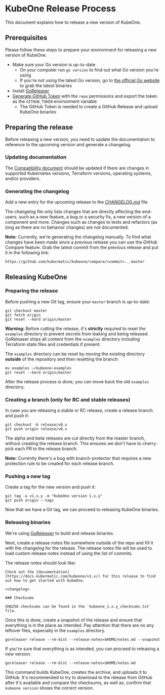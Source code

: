 # KubeOne Release Process

This document explains how to release a new version of KubeOne.

## Prerequisites

Please follow these steps to prepare your environment for releasing
a new version of KubeOne.

* Make sure your Go version is up-to-date
  * On your computer run `go version` to find out what
  Go version you're using
  * If you're not using the latest Go version, go to
  [the official Go website][go] to grab the latest binaries
* Install [GoReleaser][goreleaser]
* [Generate GitHub Token][github-token] with the `repo` permissions
and export the token as the `GITHUB_TOKEN` environment variable
  * The GitHub Token is needed to create a GitHub Release and
  upload KubeOne binaries

## Preparing the release

Before releasing a new version, you need to update the documentation
to reference to the upcoming version and generate a changelog.

### Updating documentation

The [Compatibility document][docs-compatibility] should be updated if there
are changes in supported Kubernetes versions, Terraform versions, operating
systems, and/or providers.

### Generating the changelog

Add a new entry for the upcoming release to the [CHANGELOG.md][changelog] file.

The changelog file only lists changes that are directly affecting
the end-users, such as a new feature, a bug or a security fix, a new
version of a component and more. Changes such as changes to tests and
refactors (as long as there are no behavior changes) are not documented.

**Note:** Currently, we're generating the changelog manually.
To find what changes have been made since a previous release
you can use the GitHub Compare feature. Grab the latest
commit from the previous release and put it in the
following link:
```
https://github.com/kubermatic/kubeone/compare/<commit>...master
```

## Releasing KubeOne

### Preparing the release

Before pushing a new Git tag, ensure your `master` branch is up-to-date:

```
git checkout master
git fetch origin
git reset --hard origin/master
```

**Warning:** Before cutting the release, it's **strictly** required to reset
the `examples` directory to prevent secrets from leaking and being released.
GoReleaser ships all content from the `examples` directory including Terraform
state files and credentials if present.

The `examples` directory can be reset by moving the existing directory
**outside** of the repository and then resetting the branch:

```
mv examples ~/kubeone-examples
git reset --hard origin/master
```

After the release process is done, you can move back the old `examples`
directory.

### Creating a branch (only for RC and stable releases)

In case you are releasing a stable or RC release, create a release
branch and push it:

```
git checkout -b release/v0.x
git push origin release/v0.x
```

The alpha and beta releases are cut directly from the master branch,
without creating the release branch. This ensures we don't have to
cherry-pick each PR to the release branch.

**Note:** Currently there's a bug with branch-protector that
requires a new protection rule to be created for each release branch.

### Pushing a new tag

Create a tag for the new version and push it:

```
git tag -a v1.x.y -m "KubeOne version 1.x.y"
git push origin --tags
```

Now that we have a Git tag, we can proceed to releasing KubeOne binaries.

### Releasing binaries

We're using [GoReleaser][goreleaser] to build and release binaries.

Next, create a release notes file somewhere outside of the repo and
fill it with the changelog for the release. The release notes file will be
used to load custom release notes instead of using the list of commits.

The release notes should look like:

```
Check out the [documentation](https://docs.kubermatic.com/kubeone/v1.x/) for this release to find out how to get started with KubeOne.

<changelog>

### Checksums

SHA256 checksums can be found in the `kubeone_1.x.y_checksums.txt` file.
```

Once this is done, create a snapshot of the release and ensure that everything
is in the place as intended. Pay attention that there are no any leftover files,
especially in the `examples` directory.

```
goreleaser release --rm-dist --release-notes=$HOME/notes.md --snapshot
```

If you're sure that everything is as intended, you can proceed to releasing
a new version:

```
goreleaser release --rm-dist --release-notes=$HOME/notes.md
```

This command builds KubeOne, creates the archive, and uploads it to GitHub.
It's recommended to try to download to the release from GitHub after it's
available and compare the checksums, as well as, confirm that `kubeone version`
shows the correct version.

[go]: https://golang.org/dl/
[goreleaser]: https://goreleaser.com
[goreleaser-install]: https://goreleaser.com/install/
[github-token]: https://help.github.com/en/articles/creating-a-personal-access-token-for-the-command-line
[docs-compatibility]: https://docs.kubermatic.com/kubeone/v1.0/compatibility_info/
[changelog]: https://github.com/kubermatic/kubeone/blob/master/CHANGELOG.md
